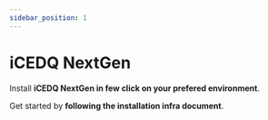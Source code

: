 ```yaml
---
sidebar_position: 1
---
```


# iCEDQ NextGen

Install **iCEDQ NextGen in few click on your prefered environment**.


Get started by **following the installation infra document**.

